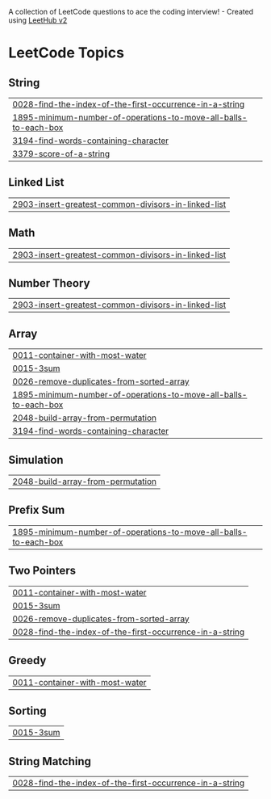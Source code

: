 A collection of LeetCode questions to ace the coding interview! - Created using [LeetHub v2](https://github.com/arunbhardwaj/LeetHub-2.0)
<!---LeetCode Topics Start-->
# LeetCode Topics
## String
|  |
| ------- |
| [0028-find-the-index-of-the-first-occurrence-in-a-string](https://github.com/lavapatos/leetcode/tree/master/0028-find-the-index-of-the-first-occurrence-in-a-string) |
| [1895-minimum-number-of-operations-to-move-all-balls-to-each-box](https://github.com/lavapatos/leetcode/tree/master/1895-minimum-number-of-operations-to-move-all-balls-to-each-box) |
| [3194-find-words-containing-character](https://github.com/lavapatos/leetcode/tree/master/3194-find-words-containing-character) |
| [3379-score-of-a-string](https://github.com/lavapatos/leetcode/tree/master/3379-score-of-a-string) |
## Linked List
|  |
| ------- |
| [2903-insert-greatest-common-divisors-in-linked-list](https://github.com/lavapatos/leetcode/tree/master/2903-insert-greatest-common-divisors-in-linked-list) |
## Math
|  |
| ------- |
| [2903-insert-greatest-common-divisors-in-linked-list](https://github.com/lavapatos/leetcode/tree/master/2903-insert-greatest-common-divisors-in-linked-list) |
## Number Theory
|  |
| ------- |
| [2903-insert-greatest-common-divisors-in-linked-list](https://github.com/lavapatos/leetcode/tree/master/2903-insert-greatest-common-divisors-in-linked-list) |
## Array
|  |
| ------- |
| [0011-container-with-most-water](https://github.com/lavapatos/leetcode/tree/master/0011-container-with-most-water) |
| [0015-3sum](https://github.com/lavapatos/leetcode/tree/master/0015-3sum) |
| [0026-remove-duplicates-from-sorted-array](https://github.com/lavapatos/leetcode/tree/master/0026-remove-duplicates-from-sorted-array) |
| [1895-minimum-number-of-operations-to-move-all-balls-to-each-box](https://github.com/lavapatos/leetcode/tree/master/1895-minimum-number-of-operations-to-move-all-balls-to-each-box) |
| [2048-build-array-from-permutation](https://github.com/lavapatos/leetcode/tree/master/2048-build-array-from-permutation) |
| [3194-find-words-containing-character](https://github.com/lavapatos/leetcode/tree/master/3194-find-words-containing-character) |
## Simulation
|  |
| ------- |
| [2048-build-array-from-permutation](https://github.com/lavapatos/leetcode/tree/master/2048-build-array-from-permutation) |
## Prefix Sum
|  |
| ------- |
| [1895-minimum-number-of-operations-to-move-all-balls-to-each-box](https://github.com/lavapatos/leetcode/tree/master/1895-minimum-number-of-operations-to-move-all-balls-to-each-box) |
## Two Pointers
|  |
| ------- |
| [0011-container-with-most-water](https://github.com/lavapatos/leetcode/tree/master/0011-container-with-most-water) |
| [0015-3sum](https://github.com/lavapatos/leetcode/tree/master/0015-3sum) |
| [0026-remove-duplicates-from-sorted-array](https://github.com/lavapatos/leetcode/tree/master/0026-remove-duplicates-from-sorted-array) |
| [0028-find-the-index-of-the-first-occurrence-in-a-string](https://github.com/lavapatos/leetcode/tree/master/0028-find-the-index-of-the-first-occurrence-in-a-string) |
## Greedy
|  |
| ------- |
| [0011-container-with-most-water](https://github.com/lavapatos/leetcode/tree/master/0011-container-with-most-water) |
## Sorting
|  |
| ------- |
| [0015-3sum](https://github.com/lavapatos/leetcode/tree/master/0015-3sum) |
## String Matching
|  |
| ------- |
| [0028-find-the-index-of-the-first-occurrence-in-a-string](https://github.com/lavapatos/leetcode/tree/master/0028-find-the-index-of-the-first-occurrence-in-a-string) |
<!---LeetCode Topics End-->